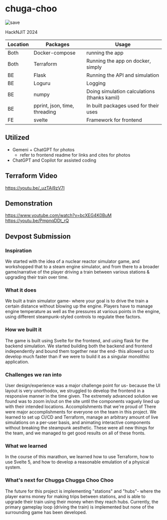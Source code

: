 # chuga-choo

![save](./frontend/public/us.gif)

HackNJIT 2024

| Location  |   Packages        |    Usage        | 
|-----------|-------------------|-----------------|
| Both      | Docker-compose    | running the app |
| Both      | Terraform         | Running the app on docker, simply |
| BE        | Flask             | Running the API and simulation |
| BE        | Loguru            | Logging |
| BE        | numpy             | Doing simulation calculations (thanks kamil) | 
| BE        | pprint, json, time, threading | In built packages used for their uses |
| FE        | svelte            | Framework for frontend |

## Utilized
- Gemeni + ChatGPT for photos
  - refer to frontend readme for links and cites for photos
- ChatGPT and Copilot for assisted coding

## Terraform Video
https://youtu.be/_uzTAj9zV7I

## Demonstration 
https://www.youtube.com/watch?v=bcXEG4K0BuM
https://youtu.be/PmpnqDDt_rQ

## Devpost Submission
### Inspiration
We started with the idea of a nuclear reactor simulator game, and workshopped that to a steam engine simulator, and from there to a broader game/narrative of the player driving a train between various stations & upgrading their train over time.

### What it does
We built a train simulator game- where your goal is to drive the train a certain distance without blowing up the engine. Players have to manage engine temperature as well as the pressures at various points in the engine, using different steampunk-styled controls to regulate thee factors. 

### How we built it
The game is built using Svelte for the frontend, and using flask for the backend simulation. We started building both the backend and frontend independently and bound them together near the end- this allowed us to develop much faster than if we were to build it as a singular monolithic application.

### Challenges we ran into
User design/experience was a major challenge point for us- because the UI layout is very unorthodox, we struggled to develop the frontend in a responsive manner in the time given. The extremely advanced solution we found was to zoom in/out on the site until the components vaguely lined up with their intended locations.
Accomplishments that we're proud of
There were major accomplishments for everyone on the team in this project. We learned to set up CI/CD and Terraform, manage an arbitrary amount of live simulations on a per-user basis, and animating interactive components without breaking the steampunk aesthetic. These were all new things for the team, and we managed to get good results on all of these fronts.

### What we learned
In the course of this marathon, we learned how to use Terraform, how to use Svelte 5, and how to develop a reasonable emulation of a physical system.

### What's next for Chugga Chugga Choo Choo
The future for this project is implementing "stations" and "hubs"- where the player earns money for making trips between stations, and is able to upgrade their train using their money when they reach hubs. Currently, the primary gameplay loop (driving the train) is implemented but none of the surrounding game has been developed.
